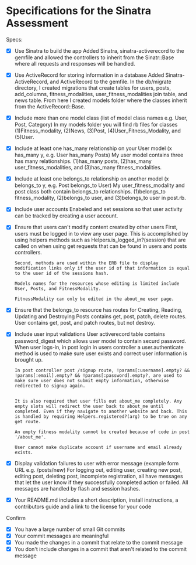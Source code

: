 # Specifications for the Sinatra Assessment

Specs:
- [x] Use Sinatra to build the app
      Added Sinatra, sinatra-activerecord to the gemfile and allowed the controllers to inherit from the Sinatr::Base where all requests and responses will be handled.

- [x] Use ActiveRecord for storing information in a database
      Added Sinatra-ActiveRecord, and ActiveRecord to the gemfile. In the db/migrate directory, I created migrations that create tables
      for users, posts, add_columns, fitness_modalities, user_fitness_modalities join table, and news table. From here I created models folder where the classes inherit from the ActiveRecord::Base.

- [x] Include more than one model class (list of model class names e.g. User, Post, Category)
      In my models folder you will find rb files for classes (1)Fitness_modality, (2)News, (3)Post, (4)User_Fitness_Modality, and (5)User.

- [x] Include at least one has_many relationship on your User model (x has_many y, e.g. User has_many Posts)
      My user model contains three has many relationships. (1)has_many posts, (2)has_many user_fitness_modalities, and (3)has_many fitness_modalities.

- [x] Include at least one belongs_to relationship on another model (x belongs_to y, e.g. Post belongs_to User)
      My user_fitness_modality and post class both contain belongs_to relationships. (1)belongs_to fitness_modality, (2)belongs_to user, and (3)belongs_to user in post.rb.

- [x] Include user accounts
      Enabeled and set sessions so that user activity can be tracked by creating a user account.

- [x] Ensure that users can't modify content created by other users
      First, users must be logged in to view any user page. This is accomplished by using helpers methods such as Helpers.is_logged_in?(session) that are called on when using get requests that can be found in users and posts controllers.

      Second, methods are used within the ERB file to display modification links only if the user id of that information is equal to the user id of the sessions hash.

      Models names for the resources whose editing is limited include User, Posts, and FitnessModality.

      FitnessModality can only be edited in the about_me user page.

- [X] Ensure that the belongs_to resource has routes for Creating, Reading, Updating and Destroying
      Posts contains get, post, patch, delete routes. User contains get, post, and patch routes, but not destroy.

- [X] Include user input validations
      User activerecord table contains password_digest which allows user model to contain securd password. When user logs-in, in post login in users controller a user.authenticate method is used to make sure user exists and correct user information is brought up.

      In post controller post /signup route, !params[:username].empty? && !params[:email].empty? && !params[:password].empty?, are used to make sure user does not submit empty information, otherwise redirected to signup again.


      It is also required that user fills out about_me completely. Any empty slots will redirect the user back to about_me until completed. Even if they navigate to another website and back. This is handled by requiring Helpers.registered?(arg) to be true on any get route.

      An empty fitness modality cannot be created because of code in post '/about_me'.

      User cannot make duplicate account if username and email already exists.

- [x] Display validation failures to user with error message (example form URL e.g. /posts/new)
      For logging out, editing user, creating new post, editing post, deleting post, incomplete registration, all have messages that let the user know if they successfully completed action or failed. All messages are handled by flash and session hashes.

- [x] Your README.md includes a short description, install instructions, a contributors guide and a link to the license for your code


Confirm
- [x] You have a large number of small Git commits
- [x] Your commit messages are meaningful
- [x] You made the changes in a commit that relate to the commit message
- [x] You don't include changes in a commit that aren't related to the commit message
